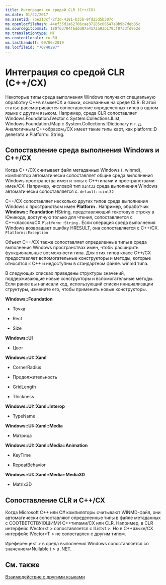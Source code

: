 ```yaml
---
title: Интеграция со средой CLR (C++/CX)
ms.date: 01/22/2017
ms.assetid: 76e213cf-2f3d-4181-b35b-9fd25d5b307c
ms.openlocfilehash: 44ef35d1a62706cae37285c06547a8b9b7deb35c
ms.sourcegitcommit: 180f63704f6ddd07a4172a93b179cf0733fd952d
ms.translationtype: MT
ms.contentlocale: ru-RU
ms.lasthandoff: 09/06/2019
ms.locfileid: "70740297"
---
```

# <a name="clr-integration-ccx"></a>Интеграция со средой CLR (C++/CX)

Некоторые типы среда выполнения Windows получают специальную обработку C++в языке/CX и языки, основанные на среде CLR. В этой статье рассматривается сопоставление определенных типов в одном языке с другим языком. Например, среда CLR сопоставляет Windows.Foundation.IVector с System.Collections.IList, Windows.Foundation.IMap с System.Collections.IDictionary и т. д. Аналогичным C++образом,/CX имеет такие типы карт, как platform::D делегата и Platform:: String.

## <a name="mapping-the-windows-runtime-to-ccx"></a>Сопоставление среда выполнения Windows и C++/CX

Когда C++/CX считывает файл метаданных Windows (. winmd), компилятор автоматически сопоставляет общие среда выполнения Windows пространства имен и типы с C++типами и пространствами имен/CX. Например, числовой тип `UInt32` среда выполнения Windows автоматически сопоставляется с. `default::uint32`

C++/CX сопоставляет несколько других типов среда выполнения Windows с пространством имен **Platform** . Например, обработчик **Windows:: Foundation** HString, представляющий текстовую строку в Юникоде, доступную только для чтения, сопоставляется с C++классом/CX `Platform::String` . Если операция среда выполнения Windows возвращает ошибку HRESULT, она сопоставляется с C++/CX. `Platform::Exception`

Объект C++/CX также сопоставляет определенные типы в среда выполнения Windows пространствах имен, чтобы расширить функциональные возможности типа. Для этих типов класс C++/CX предоставляет вспомогательные конструкторы и методы, которые относятся к C++ и недоступны в стандартном файле. winmd типа.

В следующих списках приведены структуры значений, поддерживающие новые конструкторы и вспомогательные методы. Если ранее вы написали код, использующий списки инициализации структуры, измените его, чтобы применить новые конструкторы.

**Windows::Foundation**

- Точка

- Rect

- Size

**Windows::UI**

- Цвет

**Windows::UI::Xaml**

- CornerRadius

- Продолжительность

- GridLength

- Thickness

**Windows::UI::Xaml::Interop**

- TypeName

**Windows::UI::Xaml::Media**

- Матрица

**Windows::UI::Xaml::Media::Animation**

- KeyTime

- RepeatBehavior

**Windows::UI::Xaml::Media::Media3D**

- Matrix3D

## <a name="mapping-the-clr-to-ccx"></a>Сопоставление CLR и C++/CX

Когда Microsoft C++ или C# компиляторы считывают WINMD-файл, они автоматически сопоставляют определенные типы в файле метаданных с СООТВЕТСТВУЮЩИМИ C++типами/CX или CLR. Например, в CLR интерфейс IVector\<t > сопоставляется с IList\<t >. Но в C++языке/CX интерфейс IVector\<T > не сопоставлен с другим типом.

Иреференце\<t > в среда выполнения Windows сопоставляется со значением\<Nullable t > в .NET.

## <a name="see-also"></a>См. также

[Взаимодействие с другими языками](../cppcx/interoperating-with-other-languages-c-cx.md)
